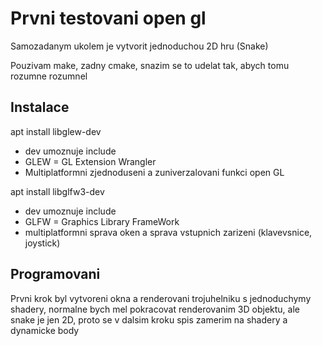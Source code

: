 # Prvni testovani open gl
Samozadanym ukolem je vytvorit jednoduchou 2D hru (Snake)

Pouzivam make, zadny cmake, snazim se to udelat tak, abych tomu rozumne rozumnel

## Instalace
apt install libglew-dev
 - dev umoznuje include
 - GLEW = GL Extension Wrangler
 - Multiplatformni zjednoduseni a zuniverzalovani funkci open GL

 apt install libglfw3-dev
  - dev umoznuje include
  - GLFW = Graphics Library FrameWork
  - multiplatformni sprava oken a sprava vstupnich zarizeni (klavevsnice, joystick)

## Programovani
Prvni krok byl vytvoreni okna a renderovani trojuhelniku
s jednoduchymy shadery, normalne bych mel pokracovat renderovanim
3D objektu, ale snake je jen 2D, proto se v dalsim kroku spis zamerim
na shadery a dynamicke body